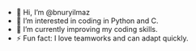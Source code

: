- 👋 Hi, I’m @bnuryilmaz
- 👀 I’m interested in coding in Python and C.
- 🌱 I’m currently improving my coding skills.
- ⚡ Fun fact: I love teamworks and can adapt quickly.

<!---
bnuryilmaz/bnuryilmaz is a ✨ special ✨ repository because its `README.md` (this file) appears on your GitHub profile.
You can click the Preview link to take a look at your changes.
--->
